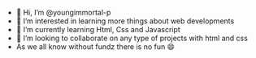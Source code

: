 - 👋 Hi, I’m @youngimmortal-p
- 👀 I’m interested in learning more things about web developments
- 🌱 I’m currently learning Html, Css and Javascript
- 💞️ I’m looking to collaborate on any type of projects with html and css
-   As we all know without fundz there is no fun 😄 
